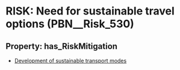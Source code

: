 # RISK: __Need for sustainable travel options__ (PBN__Risk_530)

## Property: has_RiskMitigation

* [Development of sustainable transport modes](PBN__RiskMitigation_742)

